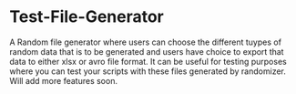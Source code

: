 # Test-File-Generator

A Random file generator where users can choose the different tuypes of random data that is to be generated and users have choice to export that data to either xlsx or avro file format. It can be useful for testing purposes where you can test your scripts with these files generated by randomizer. Will add more features soon. 
